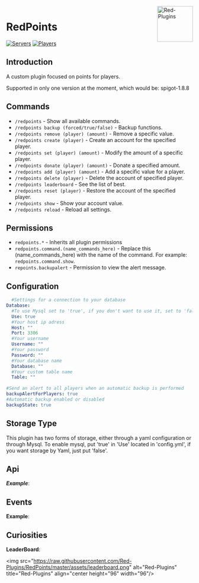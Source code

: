 <img src="https://avatars2.githubusercontent.com/u/63077065?s=400&u=738f37e1c06c85fa9dafe798c2f23123fea0ed89&v=4" alt="Red-Plugins" title="Red-Plugins" align="right" height="96" width="96"/>

# RedPoints

[![Servers](https://img.shields.io/bstats/servers/7513)]()
[![Players](https://img.shields.io/bstats/players/7513)]()

## Introduction

A custom plugin focused on points for players.

Supported in only one version at the moment, which would be: spigot-1.8.8

## Commands

- `/redpoints` - Show all available commands.
- `/redpoints backup (forced/true/false)` - Backup functions.
- `/redpoints remove (player) (amount)` - Remove a specific value.
- `/redpoints create (player)` - Create an account for the specified player.
- `/redpoints set (player) (amount)` - Modify the amount of a specific player.
- `/redpoints donate (player) (amount)` - Donate a specified amount.
- `/redpoints add (player) (amount)` - Add a specific value for a player.
- `/redpoints delete (player)` - Delete the account of specified player.
- `/redpoints leaderboard` - See the list of best.
- `/redpoints reset (player)` - Restore the account of the specified player.
- `/redpoints show` - Show your account value.
- `/redpoints reload` - Reload all settings.

## Permissions

- `redpoints.*` - Inherits all plugin permissions
- `redpoints.command.(name_commands_here)` - Replace this (name_commands_here) with the name of the command. For example: `redpoints.command.show`.
- `repoints.backupalert` - Permission to view the alert message.

## Configuration 

```yaml
  #Settings for a connection to your database
Database:
  #To use Mysql set to 'true', if you don't want to use it, set to 'false'.
  Use: true
  #Your host ip adress
  Host: ""
  Port: 3306
  #Your username
  Username: ""
  #Your password
  Password: ""
  #Your database name
  Database: ""
  #Your custom table name
  Table: ""
 
#Send an alert to all players when an automatic backup is performed 
backupAlertForPlayers: true 
#Automatic backup enabled or disabled
backupState: true
```

## Storage Type

This plugin has two forms of storage, either through a yaml configuration or through Mysql. To enable mysql, put 'true' in 'Use' located in 'config.yml', if you want storage by Yaml, just put 'false'.

## Api

***Example***:

## Events

**Example**:


## Curiosities

**LeaderBoard**:

<img src="https://raw.githubusercontent.com/Red-Plugins/RedPoints/master/assets/leaderboard.png" alt="Red-Plugins" title="Red-Plugins" align="center height="96" width="96"/>
